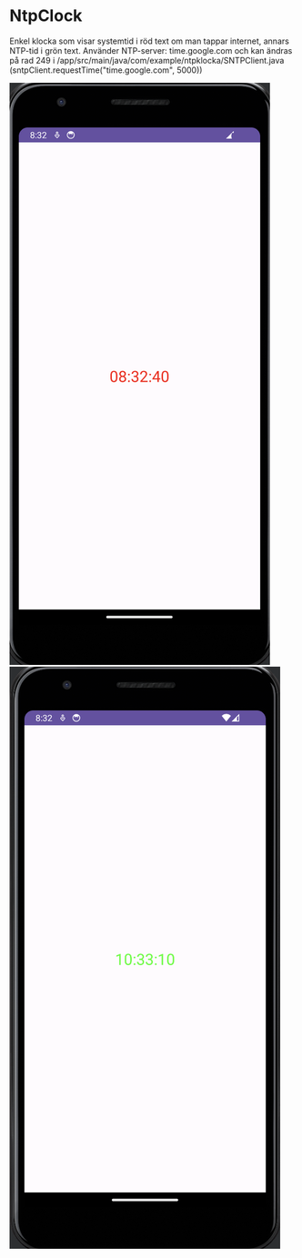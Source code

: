 # NtpClock

Enkel klocka som visar systemtid i röd text om man tappar internet, annars NTP-tid i grön text.
Använder NTP-server: time.google.com och kan ändras på rad 249 i /app/src/main/java/com/example/ntpklocka/SNTPClient.java
(sntpClient.requestTime("time.google.com", 5000))

![SystemTid](/SystemTid.png)
![NtpTid](/NtpTid.png)


